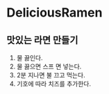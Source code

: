 # DeliciousRamen
## 맛있는 라면 만들기
1. 물 끓인다.
1. 물 끓으면 스프 면 넣는다.
1. 2분 지나면 불 끄고 먹는다.
1. 기호에 따라 치즈를 추가한다.
